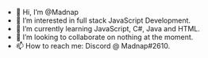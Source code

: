 - 👋 Hi, I’m @Madnap
- 👀 I’m interested in full stack JavaScript Development.
- 🌱 I’m currently learning JavaScript, C#, Java and HTML.
- 💞️ I’m looking to collaborate on nothing at the moment.
- 📫 How to reach me: Discord @ Madnap#2610.
